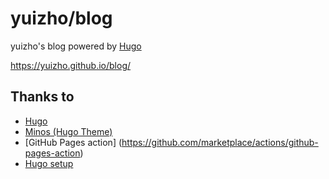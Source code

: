 # yuizho/blog
yuizho's blog powered by [Hugo](https://gohugo.io/)

https://yuizho.github.io/blog/

## Thanks to
- [Hugo](https://gohugo.io/)
- [Minos (Hugo Theme)](https://themes.gohugo.io/hugo-theme-minos/)
- [GitHub Pages action] (https://github.com/marketplace/actions/github-pages-action)
- [Hugo setup](https://github.com/marketplace/actions/hugo-setup)
